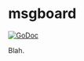 msgboard
========

[![GoDoc](https://godoc.org/github.com/bamnet/msgboard?status.svg)](https://godoc.org/github.com/bamnet/msgboard)

Blah.
